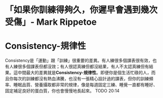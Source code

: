 # 「如果你訓練得夠久，你遲早會遇到幾次受傷」- Mark Rippetoe

# Consistency-規律性
Consistency是「運動」跟「訓練」很重要的差異。有人練很多個課表很有效，也有人練很多個課表但都沒效；有人很認真練但都沒結果，有人不太認真練但有結果。這中間最大的差異就是**Consistency-規律性**。即便你是個生活忙碌的人，而且你每次的訓練都沒有熱血沸騰，也沒有一張精心設計過的課表，但你的訓練頻率、睡眠品質、營養攝取都非常的規律，像是每週固定三練、睡覺一直都有睡好、固定補足良好的蛋白質，你也會慢慢地長起來。
TODO 20:14
